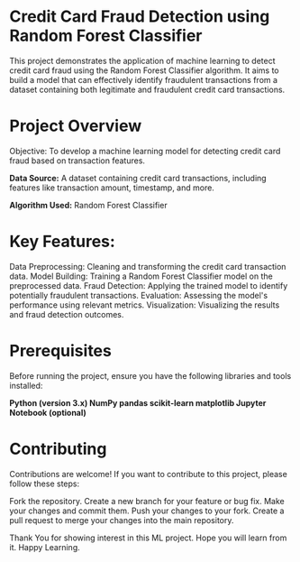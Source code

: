 # Credit Card Fraud Detection using Random Forest Classifier
This project demonstrates the application of machine learning to detect credit card fraud using the Random Forest Classifier algorithm. It aims to build a model that can effectively identify fraudulent transactions from a dataset containing both legitimate and fraudulent credit card transactions.

# Project Overview
Objective: To develop a machine learning model for detecting credit card fraud based on transaction features.

**Data Source:** A dataset containing credit card transactions, including features like transaction amount, timestamp, and more.

**Algorithm Used:** Random Forest Classifier

# Key Features:

Data Preprocessing: Cleaning and transforming the credit card transaction data.
  Model Building: Training a Random Forest Classifier model on the preprocessed data.
  Fraud Detection: Applying the trained model to identify potentially fraudulent transactions.
  Evaluation: Assessing the model's performance using relevant metrics.
  Visualization: Visualizing the results and fraud detection outcomes.

# Prerequisites
Before running the project, ensure you have the following libraries and tools installed:

  **Python (version 3.x)
  NumPy
  pandas
  scikit-learn
  matplotlib
  Jupyter Notebook (optional)**

# Contributing
Contributions are welcome! If you want to contribute to this project, please follow these steps:

  Fork the repository.
  Create a new branch for your feature or bug fix.
  Make your changes and commit them.
  Push your changes to your fork.
  Create a pull request to merge your changes into the main repository.

Thank You for showing interest in this ML project. Hope you will learn from it. Happy Learning.

